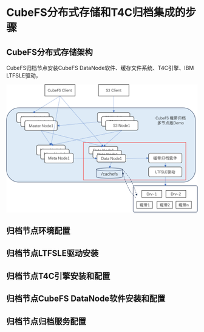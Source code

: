 # CubeFS分布式存储和T4C归档集成的步骤

## CubeFS分布式存储架构
CubeFS归档节点安装CubeFS DataNode软件、缓存文件系统、T4C引擎、IBM LTFSLE驱动，

![arc](./pic/cubefs_t4c_mod.png)



## 归档节点环境配置

## 归档节点LTFSLE驱动安装

## 归档节点T4C引擎安装和配置

## 归档节点CubeFS DataNode软件安装和配置

## 归档节点归档服务配置

